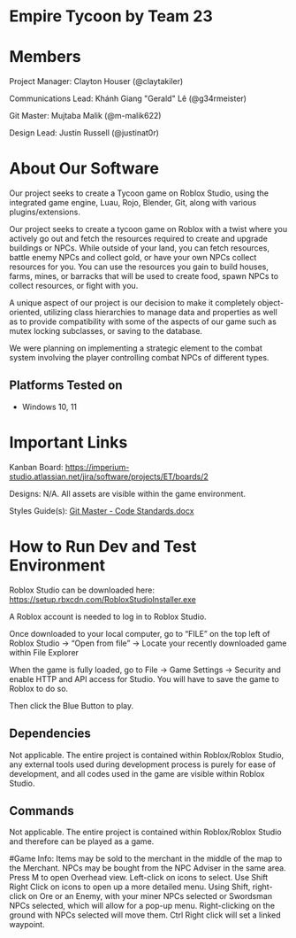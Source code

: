 # Empire Tycoon by Team 23

# Members

Project Manager: Clayton Houser (@claytakiler)

Communications Lead: Khánh Giang "Gerald" Lê (@g34rmeister)

Git Master: Mujtaba Malik (@m-malik622)  

Design Lead: Justin Russell (@justinat0r)
 
  

# About Our Software

Our project seeks to create a Tycoon game on Roblox Studio, using the integrated game engine, Luau, Rojo, Blender, Git, along with various plugins/extensions.
  
Our project seeks to create a tycoon game on Roblox with a twist where you actively go out and fetch the resources required to create and upgrade buildings or NPCs. While outside of your land, you can fetch resources, battle enemy NPCs and collect gold, or have your own NPCs collect resources for you. You can use the resources you gain to build houses, farms, mines, or barracks that will be used to create food, spawn NPCs to collect resources, or fight with you. 

A unique aspect of our project is our decision to make it completely object-oriented, utilizing class hierarchies to manage data and properties as well as to provide compatibility with some of the aspects of our game such as mutex locking subclasses, or saving to the database.  

We were planning on implementing a strategic element to the combat system involving the player controlling combat NPCs of different types. 
  

## Platforms Tested on

- Windows 10, 11

# Important Links

Kanban Board: https://imperium-studio.atlassian.net/jira/software/projects/ET/boards/2

Designs: N/A. All assets are visible within the game environment.

Styles Guide(s): [Git Master - Code Standards.docx](https://lsumail2-my.sharepoint.com/:w:/g/personal/mmalik6_lsu_edu/EUMijlPYAqdOkc-cw1Mh9JABUcvvev5q8aLA4W6ZPSz1sA?e=QGtSjl) 

  

# How to Run Dev and Test Environment


Roblox Studio can be downloaded here: https://setup.rbxcdn.com/RobloxStudioInstaller.exe

A Roblox account is needed to log in to Roblox Studio.  

Once downloaded to your local computer, go to “FILE” on the top left of Roblox Studio -> “Open from file” -> Locate your recently downloaded game within File Explorer  

When the game is fully loaded, go to File -> Game Settings -> Security and enable HTTP and API access for Studio. You will have to save the game to Roblox to do so.

Then click the Blue Button to play.

## Dependencies

Not applicable. The entire project is contained within Roblox/Roblox Studio, any external tools used during development process is purely for ease of development, and all codes used in the game are visible within Roblox Studio.

## Commands

Not applicable. The entire project is contained within Roblox/Roblox Studio and therefore can be played as a game.

#Game Info:
Items may be sold to the merchant in the middle of the map to the Merchant.
NPCs may be bought from the NPC Adviser in the same area.
Press M to open Overhead view.
Left-click on icons to select.
Use Shift Right Click on icons to open up a more detailed menu.
Using Shift, right-click on Ore or an Enemy, with your miner NPCs selected or Swordsman NPCs selected, which will allow for a pop-up menu.
Right-clicking on the ground with NPCs selected will move them.
Ctrl Right click will set a linked waypoint.


